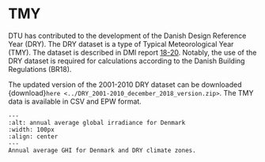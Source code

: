 # TMY

DTU has contributed to the development of the Danish Design Reference Year (DRY). The DRY dataset is a type of Typical Meteorological Year (TMY). The dataset is described in DMI report [18-20](https://www.dmi.dk/fileadmin/Rapporter/2018/DMI_report_18-20.pdf). Notably, the use of the DRY dataset is required for calculations according to the Danish Building Regulations (BR18).

The updated version of the 2001-2010 DRY dataset can be downloaded {download}`here <../DRY_2001-2010_december_2018_version.zip>`. The TMY data is available in CSV and EPW format.

```{figure} /figures/globalstraaling_zonekort.png
---
:alt: annual average global irradiance for Denmark
:width: 100px
:align: center
---
Annual average GHI for Denmark and DRY climate zones.
```
